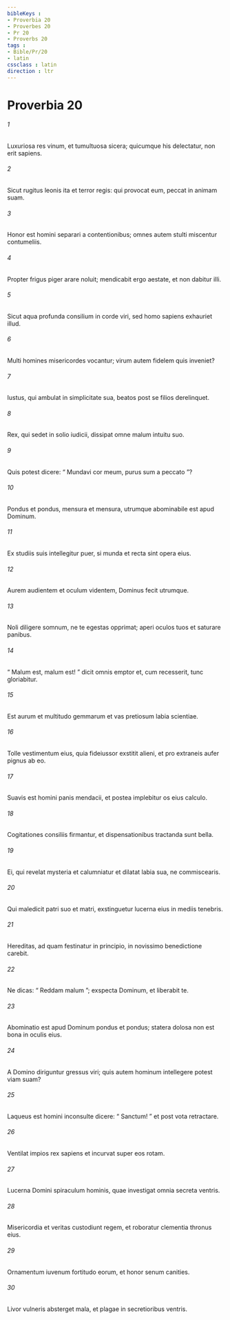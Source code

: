 ```yaml
---
bibleKeys : 
- Proverbia 20
- Proverbes 20
- Pr 20
- Proverbs 20
tags : 
- Bible/Pr/20
- latin
cssclass : latin
direction : ltr
---
```


# Proverbia 20

###### 1
Luxuriosa res vinum, et tumultuosa sicera; quicumque his delectatur, non erit sapiens.
###### 2
Sicut rugitus leonis ita et terror regis: qui provocat eum, peccat in animam suam.
###### 3
Honor est homini separari a contentionibus; omnes autem stulti miscentur contumeliis.
###### 4
Propter frigus piger arare noluit; mendicabit ergo aestate, et non dabitur illi.
###### 5
Sicut aqua profunda consilium in corde viri, sed homo sapiens exhauriet illud.
###### 6
Multi homines misericordes vocantur; virum autem fidelem quis inveniet?
###### 7
Iustus, qui ambulat in simplicitate sua, beatos post se filios derelinquet.
###### 8
Rex, qui sedet in solio iudicii, dissipat omne malum intuitu suo.
###### 9
Quis potest dicere: “ Mundavi cor meum, purus sum a peccato ”?
###### 10
Pondus et pondus, mensura et mensura, utrumque abominabile est apud Dominum.
###### 11
Ex studiis suis intellegitur puer, si munda et recta sint opera eius.
###### 12
Aurem audientem et oculum videntem, Dominus fecit utrumque.
###### 13
Noli diligere somnum, ne te egestas opprimat; aperi oculos tuos et saturare panibus.
###### 14
“ Malum est, malum est! ” dicit omnis emptor et, cum recesserit, tunc gloriabitur.
###### 15
Est aurum et multitudo gemmarum et vas pretiosum labia scientiae.
###### 16
Tolle vestimentum eius, quia fideiussor exstitit alieni, et pro extraneis aufer pignus ab eo.
###### 17
Suavis est homini panis mendacii, et postea implebitur os eius calculo. 
###### 18
Cogitationes consiliis firmantur, et dispensationibus tractanda sunt bella.
###### 19
Ei, qui revelat mysteria et calumniatur et dilatat labia sua, ne commiscearis.
###### 20
Qui maledicit patri suo et matri, exstinguetur lucerna eius in mediis tenebris.
###### 21
Hereditas, ad quam festinatur in principio, in novissimo benedictione carebit.
###### 22
Ne dicas: “ Reddam malum ”; exspecta Dominum, et liberabit te. 
###### 23
Abominatio est apud Dominum pondus et pondus; statera dolosa non est bona in oculis eius.
###### 24
A Domino diriguntur gressus viri; quis autem hominum intellegere potest viam suam?
###### 25
Laqueus est homini inconsulte dicere: “ Sanctum! ” et post vota retractare.
###### 26
Ventilat impios rex sapiens et incurvat super eos rotam.
###### 27
Lucerna Domini spiraculum hominis, quae investigat omnia secreta ventris.
###### 28
Misericordia et veritas custodiunt regem, et roboratur clementia thronus eius.
###### 29
Ornamentum iuvenum fortitudo eorum, et honor senum canities.
###### 30
Livor vulneris absterget mala, et plagae in secretioribus ventris.
